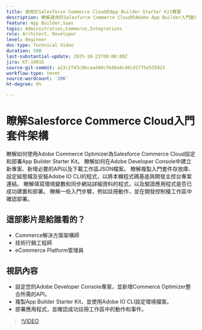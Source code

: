 ```yaml
---
title: 適用於Salesforce Commerce Cloud的App Builder Starter Kit概覽
description: 瞭解適用於Salesforce Commerce Cloud的Adobe App Builder入門套件與Adobe Commerce Optimizer。
feature: App Builder,Saas
topic: Administration,Commerce,Integrations
role: Architect, Developer
level: Beginner
doc-type: Technical Video
duration: 598
last-substantial-update: 2025-10-21T00:00:00Z
jira: KT-19016
source-git-commit: a23c2fd3c9bcaad40cf649a8c46cd1ff5e535823
workflow-type: tm+mt
source-wordcount: '206'
ht-degree: 0%

---
```



# 瞭解Salesforce Commerce Cloud入門套件架構

瞭解如何使用Adobe Commerce Optimizer為Salesforce Commerce Cloud設定和部署App Builder Starter Kit。 瞭解如何在Adobe Developer Console中建立新專案、新增必要的API以及下載工作區JSON檔案。 瞭解複製入門套件存放庫、設定組態檔及安裝Adobe IO CLI的程式，以將本機程式碼基底與開發主控台專案連結。 瞭解填寫環境變數和同步網站詳細資料的程式，以及驗證應用程式是否已成功建置和部署。 瞭解一些入門步驟，例如註冊動作，並在開發控制檯工作區中確認部署。

## 這部影片是給誰看的？

* Commerce解決方案架構師
* 技術行銷工程師
* eCommerce Platform管理員

## 視訊內容

* 設定您的Adobe Developer Console專案，並新增Commerce Optimizer整合所需的API。
* 複製App Builder Starter Kit，並使用Adobe IO CLI設定環境檔案。
* 部署應用程式，並確認成功註冊工作區中的動作和事件。

>[!VIDEO](https://video.tv.adobe.com/v/3476093?captions=chi_hant&learn=on)
